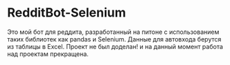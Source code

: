 # RedditBot-Selenium
Это мой бот для реддита, разработанный на питоне с использованием таких библиотек как pandas и Selenium. Данные для автовхода берутся из таблицы в Excel.
Проект не был доделан! и на данный момент работа над проектам прекращена.
